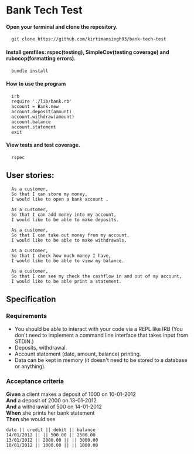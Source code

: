 # Bank Tech Test


####  Open your terminal and clone the repository.

      git clone https://github.com/kirtimansingh93/bank-tech-test


####  Install gemfiles: rspec(testing), SimpleCov(testing coverage) and rubocop(formatting errors).

      bundle install


####   How to use the program

      irb
      require './lib/bank.rb'
      account = Bank.new
      account.deposit(amount)
      account.withdraw(amount)
      account.balance
      account.statement
      exit


####   View tests and test coverage.

      rspec


## User stories:


      As a customer,
      So that I can store my money,
      I would like to open a bank account .

      As a customer,
      So that I can add money into my account,
      I would like to be able to make deposits.

      As a customer,
      So that I can take out money from my account,
      I would like to be able to make withdrawals.

      As a customer,
      So that I check how much money I have,
      I would like to be able to view my balance.

      As a customer,
      So that I can see my check the cashflow in and out of my account,
      I would like to be able print a statement.


## Specification

### Requirements

* You should be able to interact with your code via a REPL like IRB   (You don't need to implement a command line interface that takes input from STDIN.)
* Deposits, withdrawal.
* Account statement (date, amount, balance) printing.
* Data can be kept in memory (it doesn't need to be stored to a database or anything).

### Acceptance criteria

**Given** a client makes a deposit of 1000 on 10-01-2012  
**And** a deposit of 2000 on 13-01-2012  
**And** a withdrawal of 500 on 14-01-2012  
**When** she prints her bank statement  
**Then** she would see

```
date || credit || debit || balance
14/01/2012 || || 500.00 || 2500.00
13/01/2012 || 2000.00 || || 3000.00
10/01/2012 || 1000.00 || || 1000.00
```
